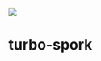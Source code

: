 [![](https://data.jsdelivr.com/v1/package/gh/reiterjosh/turbo-spork/badge/)](https://data.jsdelivr.com/v1/package/gh/reiterjosh/turbo-spork/stats)

# turbo-spork

